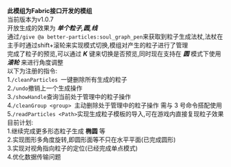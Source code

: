 **此模组为Fabric接口开发的模组**\
当前版本为v1.0.7\
开放生成的效果为 ***单个粒子,圆,线***\
通过`/give @a better-particles:soul_graph_pen`来获取到粒子生成法杖,法杖在主手时通过shift+滚轮来实现模式切换,模组对产生的粒子进行了管理\
完成了粒子的预览,可以通过 _**K**_ 键来切换是否预览,同时现在支持在 _**圆**_ 模式下使用 _**滚轮**_ 来进行角度调整\
以下为注册的指令:\
1.`/cleanParticles `一键删除所有生成的粒子\
2.`/undo`撤销上一个生成操作\
3.`/showHandle`查询当前处于管理中的粒子操作\
4.`/cleanGroup <group> `主动删除处于管理中的粒子操作 需与 3 号命令搭配使用\
5.`/readParticles <Path>`实现生成粒子模板的导入,可在游戏内直接复现粒子效果\
目前计划:\
1.继续完成更多形态粒子生成 **椭圆** 等\
2.实现图形多角度旋转,即圆形面等不只在水平平面(已完成圆形)\
3.实现对视角指向粒子的定位(已经完成单点模式)\
4.优化数据传输问题
